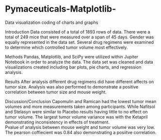 # Pymaceuticals-Matplotlib-
Data visualization coding of charts and graphs 

Introduction
Data consisted of a total of 1893 rows of data.  There were a total of 249 mice that were measured over a span of 45 days. Gender was equally represented in the data set.  Several drug regimens were examined to determine which controlled tumor volume most effectively.  

Methods
Pandas, Matplotlib, and SciPy were utilized within Jupiter Notebook in order to analyze the data.  The data set was cleaned and data visualizations created including bar plots, pie charts, and regression analysis. 

Results
After analysis different drug regimens did have different affects on tumor size.  Analysis was also performed to demonstrate a positive correlation between tumor size and mouse weight. 

Discussion/Conclusion
Capomulin and Ramican had the lowest tumor mean volumes and more measurements taken among participants.  While Nafitsol and Stelasyn were similar to Placebo results having little to no effect on tumor volume.  The largest tumor volume variance was with the Ketapril demonstrating inconsistency in effects of treatment.  
Pvalue of analysis between mouse weight and tumor volume was very low.  The pearson coffiecient was 0.84 also demonstrating a posiitve correlation. 
